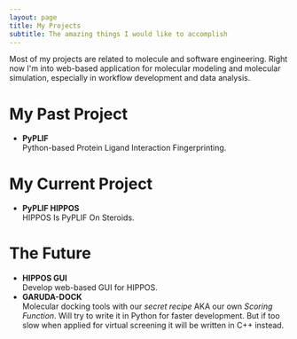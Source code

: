 ```yaml
---
layout: page
title: My Projects
subtitle: The amazing things I would like to accomplish
---
```


Most of my projects are related to molecule and software engineering.
Right now I'm into web-based application for molecular modeling and
molecular simulation, especially in workflow development and data analysis.

# My Past Project

* **PyPLIF**  
  Python-based Protein Ligand Interaction Fingerprinting.

# My Current Project

* **PyPLIF HIPPOS**  
  HIPPOS Is PyPLIF On Steroids.

# The Future

* **HIPPOS GUI**  
  Develop web-based GUI for HIPPOS.
* **GARUDA-DOCK**  
  Molecular docking tools with our *secret recipe* AKA
our own *Scoring Function*. Will try to write it in Python for faster
development. But if too slow when applied for virtual screening it will
be written in C++ instead.